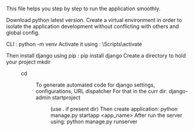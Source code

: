 This file helps you step by step to run the application smoothly.

Download python latest version.
Create a virtual environment in order to isolate the application development without conflicting with others and global config.

CLI : python -m venv <name>
Activate it using : <name>\Scripts\activate

Then install django using pip : pip install django
Create a directory to hold your project
  mkdir <dir>
  cd <dir>

To generate automated code for django settings, configurations, URL dispatcher
For that in the curr dir:
  django-admin startproject <name> <dir>(use . if present dir)
Then create application:
  python manage.py startapp <app_name>
After run the server using:
  python manage.py runserver
